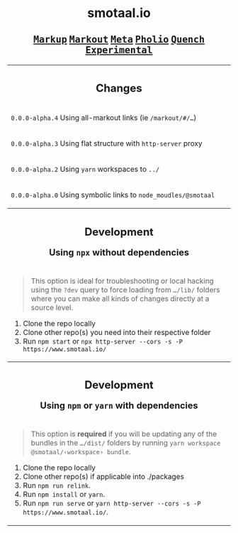 <div align=center>

# smotaal.io

<h2>

<!-- **[<kbd>Components</kbd>](/components/README)** -->

**[<kbd>Markup</kbd>](/markup/README)**
**[<kbd>Markout</kbd>](/markout/README)**
**[<kbd>Meta</kbd>](/meta/README)**
**[<kbd>Pholio</kbd>](/pholio/)**
**[<kbd>Quench</kbd>](/quench/)**
**[<kbd>Experimental</kbd>](/experimental/ 'Live on the edge!')**

</h2>

<table>

<tbody><tr><th>

<h2 align=center>Changes</h2>

</th></tr><tr><td>

`0.0.0-alpha.4` Using all-markout links (ie `/markout/#/…`)

</td></tr><tr><td>

`0.0.0-alpha.3` Using flat structure with `http-server` proxy

</td></tr><tr><td>

`0.0.0-alpha.2` Using `yarn` workspaces to `../`

</td></tr><tr><td>

`0.0.0-alpha.0` Using symbolic links to `node_moudles/@smotaal`

</td></tr>

</tbody>

<tr><td hidden></td></tr>

<tbody><tr><th>

<h2>
<div>Development<div>
<sub>

Using `npx` without dependencies

</sub>
</h2>

</th></tr><tr><td>

<blockquote>

This option is ideal for troubleshooting or local hacking using the `?dev` query to force loading from `…/lib/` folders where you can make all kinds of changes directly at a source level.

</blockquote>

1. Clone the repo locally
2. Clone other repo(s) you need into their respective folder
3. Run `npm start` or `npx http-server --cors -s -P https://www.smotaal.io/`

</td></tr></tbody>

<tr><td hidden></td></tr>

<tbody><tr><th>

<h2>
<div>Development<div>
<sub>

Using `npm` or `yarn` with dependencies

</sub>
</h2>

</th></tr><tr><td>

<blockquote>

This option is **required** if you will be updating any of the bundles in the `…/dist/` folders by running `yarn workspace @smotaal/‹workspace› bundle`.

</blockquote>

1. Clone the repo locally
2. Clone other repo(s) if applicable into ./packages
3. Run `npm run relink`.
4. Run `npm install` or `yarn`.
5. Run `npm run serve` or `yarn http-server --cors -s -P https://www.smotaal.io/`.

<!-- # **[`smotaal.io`](./)** <span float-right><small>[<kbd>github</kbd>](https://github.com/SMotaal/smotaal.github.io/ 'SMotaal/smotaal.github.io')</small></span> -->

</td></tr></table>

</div>
